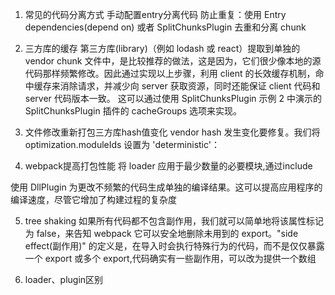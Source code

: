 1. 常见的代码分离方式
手动配置entry分离代码 
防止重复：使用 Entry dependencies(depend on) 或者 SplitChunksPlugin 去重和分离 chunk

2. 三方库的缓存
第三方库(library)（例如 lodash 或 react）提取到单独的 vendor chunk 文件中，是比较推荐的做法，这是因为，它们很少像本地的源代码那样频繁修改。因此通过实现以上步骤，利用 client 的长效缓存机制，命中缓存来消除请求，并减少向 server 获取资源，同时还能保证 client 代码和 server 代码版本一致。 这可以通过使用 SplitChunksPlugin 示例 2 中演示的 SplitChunksPlugin 插件的 cacheGroups 选项来实现。

3. 文件修改重新打包三方库hash值变化
vendor hash 发生变化要修复。我们将 optimization.moduleIds 设置为 'deterministic'：

4. webpack提高打包性能
将 loader 应用于最少数量的必要模块,通过include 

使用 DllPlugin 为更改不频繁的代码生成单独的编译结果。这可以提高应用程序的编译速度，尽管它增加了构建过程的复杂度

5. tree shaking
如果所有代码都不包含副作用，我们就可以简单地将该属性标记为 false，来告知 webpack 它可以安全地删除未用到的 export。"side effect(副作用)" 的定义是，在导入时会执行特殊行为的代码，而不是仅仅暴露一个 export 或多个 export,代码确实有一些副作用，可以改为提供一个数组

5. loader、plugin区别

